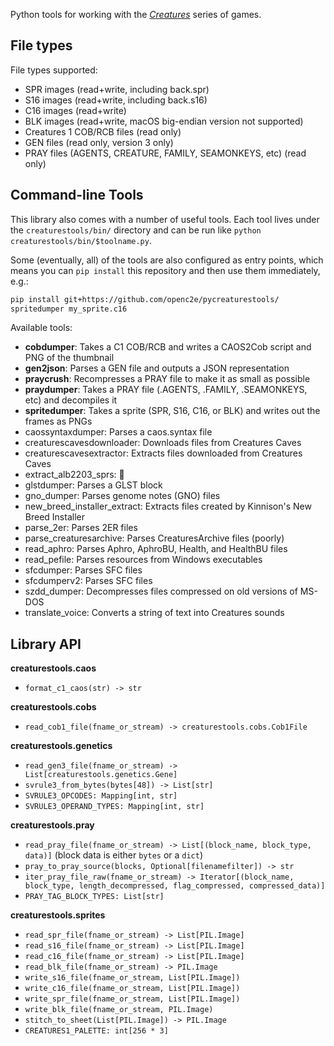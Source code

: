 Python tools for working with the [_Creatures_](https://creatures.wiki/) series of games.

## File types

File types supported:
- SPR images (read+write, including back.spr)
- S16 images (read+write, including back.s16)
- C16 images (read+write)
- BLK images (read+write, macOS big-endian version not supported)
- Creatures 1 COB/RCB files (read only)
- GEN files (read only, version 3 only)
- PRAY files (AGENTS, CREATURE, FAMILY, SEAMONKEYS, etc) (read only)

## Command-line Tools

This library also comes with a number of useful tools. Each tool lives under
the `creaturestools/bin/` directory and can be run like `python creaturestools/bin/$toolname.py`.

Some (eventually, all) of the tools are also configured as entry points, which
means you can `pip install` this repository and then use them immediately, e.g.:

```bash
pip install git+https://github.com/openc2e/pycreaturestools/
spritedumper my_sprite.c16
```

Available tools:
- **cobdumper**: Takes a C1 COB/RCB and writes a CAOS2Cob script and PNG of the thumbnail
- **gen2json**: Parses a GEN file and outputs a JSON representation
- **praycrush**: Recompresses a PRAY file to make it as small as possible
- **praydumper**: Takes a PRAY file (.AGENTS, .FAMILY, .SEAMONKEYS, etc) and decompiles it
- **spritedumper**: Takes a sprite (SPR, S16, C16, or BLK) and writes out the frames as PNGs
- caossyntaxdumper: Parses a caos.syntax file
- creaturescavesdownloader: Downloads files from Creatures Caves
- creaturescavesextractor: Extracts files downloaded from Creatures Caves
- extract_alb2203_sprs: 👀
- glstdumper: Parses a GLST block
- gno_dumper: Parses genome notes (GNO) files
- new_breed_installer_extract: Extracts files created by Kinnison's New Breed Installer
- parse_2er: Parses 2ER files
- parse_creaturesarchive: Parses CreaturesArchive files (poorly)
- read_aphro: Parses Aphro, AphroBU, Health, and HealthBU files
- read_pefile: Parses resources from Windows executables
- sfcdumper: Parses SFC files
- sfcdumperv2: Parses SFC files
- szdd_dumper: Decompresses files compressed on old versions of MS-DOS
- translate_voice: Converts a string of text into Creatures sounds

## Library API

**creaturestools.caos**
- `format_c1_caos(str) -> str`

**creaturestools.cobs**
- `read_cob1_file(fname_or_stream) -> creaturestools.cobs.Cob1File`

**creaturestools.genetics**
- `read_gen3_file(fname_or_stream) -> List[creaturestools.genetics.Gene]`
- `svrule3_from_bytes(bytes[48]) -> List[str]`
- `SVRULE3_OPCODES: Mapping[int, str]`
- `SVRULE3_OPERAND_TYPES: Mapping[int, str]`

**creaturestools.pray**
- `read_pray_file(fname_or_stream) -> List[(block_name, block_type, data)]` (block data is either `bytes` or a `dict`)
- `pray_to_pray_source(blocks, Optional[filenamefilter]) -> str`
- `iter_pray_file_raw(fname_or_stream) -> Iterator[(block_name, block_type, length_decompressed, flag_compressed, compressed_data)]`
- `PRAY_TAG_BLOCK_TYPES: List[str]`

**creaturestools.sprites**
- `read_spr_file(fname_or_stream) -> List[PIL.Image]`
- `read_s16_file(fname_or_stream) -> List[PIL.Image]`
- `read_c16_file(fname_or_stream) -> List[PIL.Image]`
- `read_blk_file(fname_or_stream) -> PIL.Image`
- `write_s16_file(fname_or_stream, List[PIL.Image])`
- `write_c16_file(fname_or_stream, List[PIL.Image])`
- `write_spr_file(fname_or_stream, List[PIL.Image])`
- `write_blk_file(fname_or_stream, PIL.Image)`
- `stitch_to_sheet(List[PIL.Image]) -> PIL.Image`
- `CREATURES1_PALETTE: int[256 * 3]`